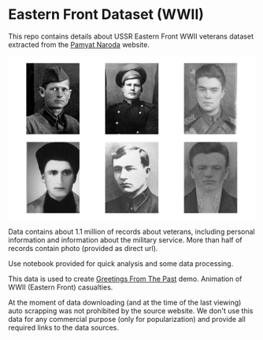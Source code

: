 # Eastern Front Dataset (WWII)

This repo contains details about USSR Eastern Front WWII veterans dataset extracted from the [Pamyat Naroda](https://foto.pamyat-naroda.ru) website.

![Example Photos Image](example.png)

Data contains about 1.1 million of records about veterans, including personal information and information about the military service. More than half of records contain photo (provided as direct url).

Use notebook provided for quick analysis and some data processing.

This data is used to create [Greetings From The Past](https://greetingsfromthepast.net) demo. Animation of WWII (Eastern Front) casualties.

At the moment of data downloading (and at the time of the last viewing) auto scrapping was not prohibited by the source website. We don't use this data for any commercial purpose (only for popularization) and provide all required links to the data sources.
